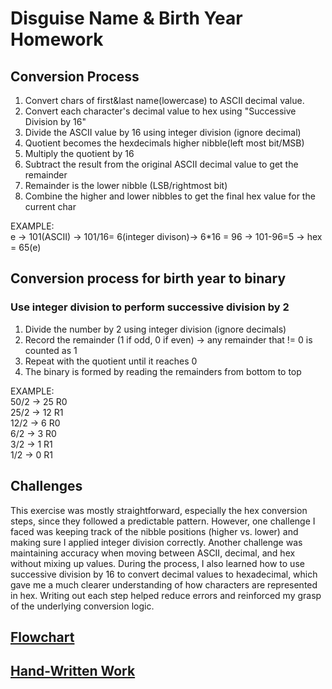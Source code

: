 # Disguise Name & Birth Year Homework
## Conversion Process
1. Convert chars of first&last name(lowercase) to ASCII decimal value.
2. Convert each character's decimal value to hex using "Successive Division by 16"
3. Divide the ASCII value by 16 using integer division (ignore decimal)
4. Quotient becomes the hexdecimals higher nibble(left most bit/MSB)
5. Multiply the quotient by 16
6. Subtract the result from the original ASCII decimal value to get the remainder 
7. Remainder is the lower nibble (LSB/rightmost bit)
8. Combine the higher and lower nibbles to get the final hex value for the current char

EXAMPLE:<br>
e -> 101(ASCII) -> 101/16= 6(integer divison)-> 6*16 = 96 -> 101-96=5 -> hex = 65(e)

## Conversion process for birth year to binary
### Use integer division to perform successive division by 2
1. Divide the number by 2 using integer division (ignore decimals)
2. Record the remainder (1 if odd, 0 if even) -> any remainder that != 0 is counted as 1
3. Repeat with the quotient until it reaches 0
4. The binary is formed by reading the remainders from bottom to top

EXAMPLE: <br>
50/2 -> 25 R0 <br>
25/2 -> 12 R1 <br>
12/2 -> 6  R0 <br>
6/2 -> 3   R0 <br>
3/2 -> 1   R1 <br>
1/2 -> 0   R1


## Challenges
This exercise was mostly straightforward, especially the hex conversion steps, since they 
followed a predictable pattern. However, one challenge I faced was keeping track of the 
nibble positions (higher vs. lower) and making sure I applied integer division correctly. 
Another challenge was maintaining accuracy when moving between ASCII, decimal, and hex 
without mixing up values. During the process, I also learned how to use successive division
by 16 to convert decimal values to hexadecimal, which gave me a much clearer understanding 
of how characters are represented in hex. Writing out each step helped reduce errors and 
reinforced my grasp of the underlying conversion logic.

## [Flowchart](images/nameInDisguised.png)
## [Hand-Written Work](images/conversions.jpg)


